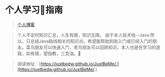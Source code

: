 ﻿
# 个人学习🌼指南


>[个人博客](http://jyzg.tj.cn/)

>个人不定时知识汇总，人生有限，知识无限。
>由于本人技术栈--Java 所以，只总结Java路线相关的知识点。希望能帮助到刚入门或已经入门的朋友。菜鸟朋友可以快速入门，老鸟朋友可以回顾知识。本人也是在学习的道路，如有错，望指教，三克油。🤗

>阅读地址：[https://justbedw.github.io/JustBeMe/.](https://justbedw.github.io/JustBeMe/.)

